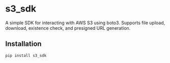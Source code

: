 # s3_sdk

A simple SDK for interacting with AWS S3 using boto3. Supports file upload, download, existence check, and presigned URL generation.

## Installation

```bash
pip install s3_sdk